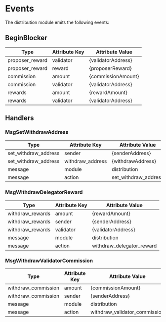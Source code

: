 # Events

The distribution module emits the following events:

## BeginBlocker

| Type            | Attribute Key | Attribute Value    |
|-----------------|---------------|--------------------|
| proposer_reward | validator     | {validatorAddress} |
| proposer_reward | reward        | {proposerReward}   |
| commission      | amount        | {commissionAmount} |
| commission      | validator     | {validatorAddress} |
| rewards         | amount        | {rewardAmount}     |
| rewards         | validator     | {validatorAddress} |

## Handlers

### MsgSetWithdrawAddress

| Type                 | Attribute Key    | Attribute Value      |
|----------------------|------------------|----------------------|
| set_withdraw_address | sender           | {senderAddress}      |
| set_withdraw_address | withdraw_address | {withdrawAddress}    |
| message              | module           | distribution         |
| message              | action           | set_withdraw_address |

### MsgWithdrawDelegatorReward

| Type    | Attribute Key | Attribute Value           |
|---------|---------------|---------------------------|
| withdraw_rewards | amount        | {rewardAmount}            |
| withdraw_rewards | sender        | {senderAddress}           |
| withdraw_rewards | validator     | {validatorAddress}        |
| message | module        | distribution              |
| message | action        | withdraw_delegator_reward |

### MsgWithdrawValidatorCommission

| Type       | Attribute Key | Attribute Value               |
|------------|---------------|-------------------------------|
| withdraw_commission | amount        | {commissionAmount}            |
| withdraw_commission | sender        | {senderAddress}               |
| message    | module        | distribution                  |
| message    | action        | withdraw_validator_commission |
